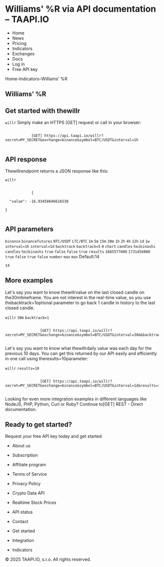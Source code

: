 # Williams' %R via API documentation – TAAPI.IO

- Home
- News
- Pricing
- Indicators
- Exchanges
- Docs
- Log in
- Free API key

Home–Indicators–Williams’ %R


## Williams’ %R

## Get started with thewillr
`willr` Simply make an HTTPS [GET] request or call in your browser:


```

			[GET] https://api.taapi.io/willr?secret=MY_SECRET&exchange=binance&symbol=BTC/USDT&interval=1h
		
```

## API response
Thewillrendpoint returns a JSON response like this:

`willr` 
```

			{
  "value": -16.93458646616538
}
		
```

## API parameters
`binance` `binancefutures` `BTC/USDT` `LTC/BTC` `1m` `5m` `15m` `30m` `1h` `2h` `4h` `12h` `1d` `1w` `interval=1h` `interval=1d` `backtrack` `backtrack=5` `0` `chart` `candles` `heikinashi` `candles` `heikinashi` `true` `false` `false` `true` `results` `1685577600` `1731456000` `true` `false` `true` `false` `number` `max` `max` Default:14

`14` 
## More examples
Let's say you want to know thewillrvalue on the last closed candle on the30mtimeframe. You are not interest in the real-time value, so you use thebacktrack=1optional parameter to go back 1 candle in history to the last closed candle.

`willr` `30m` `backtrack=1` 
```

				[GET] https://api.taapi.io/willr?secret=MY_SECRET&exchange=binance&symbol=BTC/USDT&interval=30m&backtrack=1
			
```
Let's say you want to know what thewillrdaily value was each day for the previous 10 days. You can get this returned by our API easily and efficiently in one call using theresults=10parameter:

`willr` `results=10` 
```

				[GET] https://api.taapi.io/willr?secret=MY_SECRET&exchange=binance&symbol=BTC/USDT&interval=1d&results=10
			
```
Looking for even more integration examples in different languages like NodeJS, PHP, Python, Curl or Ruby? Continue to[GET] REST - Direct documentation.


## Ready to get started?
Request your free API key today and get started

- About us
- Subscription
- Affiliate program
- Terms of Service
- Privacy Policy
- Crypto Data API
- Realtime Stock Prices
- API status
- Contact

- Get started
- Integration
- Indicators

© 2025 TAAPI.IO, s.r.o. All rights reserved.

